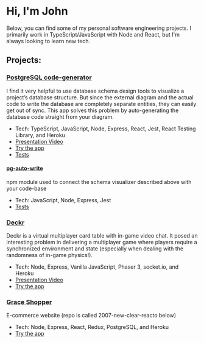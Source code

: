 # Hi, I'm John

Below, you can find some of my personal software engineering projects. I primarily work in TypeScript/JavaScript with Node and React, but I'm always looking to learn new tech.

## Projects:
### [PostgreSQL code-generator](https://github.com/jpcook72/PostgreSQL-code-generator)
I find it very helpful to use database schema design tools to visualize a project’s database structure. But since the external diagram and the actual code to write the database are completely separate entities, they can easily get out of sync. This app solves this problem by auto-generating the database code straight from your diagram.
- Tech: TypeScript, JavaScript, Node, Express, React, Jest, React Testing Library, and Heroku
- [Presentation Video](https://www.youtube.com/watch?v=r2XFSdZUbB4&feature=youtu.be)
- [Try the app](https://pg-visualizer.herokuapp.com/#/)
- [Tests](https://github.com/jpcook72/PostgreSQL-code-generator/tree/master/client/__tests__)
#### [pg-auto-write](https://github.com/jpcook72/pg-auto-write)
npm module used to connect the schema visualizer described above with your code-base
- Tech: JavaScript, Node, Express, Jest
- [Tests](https://github.com/jpcook72/pg-auto-write/blob/master/test.js)

### [Deckr](https://github.com/FSA-Deckr/deckr)
Deckr is a virtual multiplayer card table with in-game video chat. It posed an interesting problem in delivering a multiplayer game where players require a synchronized environment and state (especially when dealing with the randomness of in-game physics!).
- Tech: Node, Express, Vanilla JavaScript, Phaser 3, socket.io, and Heroku
- [Presentation Video](https://www.youtube.com/watch?v=yY7VpztKcyg&list=PLx0iOsdUOUmmy76FSJXiZ4_GkucjbLPdr&index=5)
- [Try the app](https://fsa-deckr.herokuapp.com/home/)

### [Grace Shopper](https://github.com/FullstackAcademy/2007-new-clear-reacto)
E-commerce website (repo is called 2007-new-clear-reacto below)
 - Tech: Node, Express, React, Redux, PostgreSQL, and Heroku
 - [Try the app](https://sahara-books.herokuapp.com/#/)
